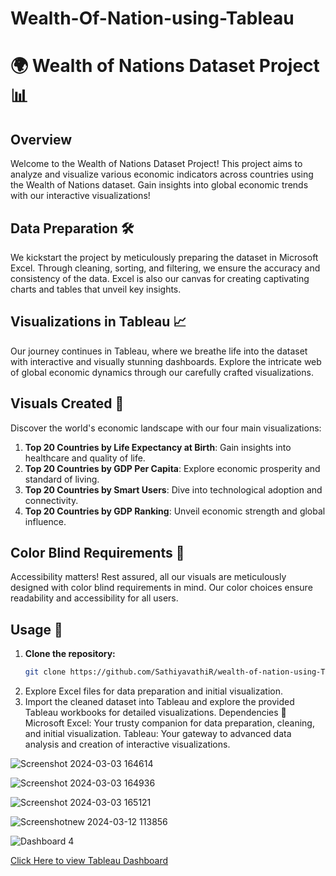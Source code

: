 # Wealth-Of-Nation-using-Tableau
# 🌍 Wealth of Nations Dataset Project 📊

## Overview
Welcome to the Wealth of Nations Dataset Project! This project aims to analyze and visualize various economic indicators across countries using the Wealth of Nations dataset. Gain insights into global economic trends with our interactive visualizations!

## Data Preparation 🛠️
We kickstart the project by meticulously preparing the dataset in Microsoft Excel. Through cleaning, sorting, and filtering, we ensure the accuracy and consistency of the data. Excel is also our canvas for creating captivating charts and tables that unveil key insights.

## Visualizations in Tableau 📈
Our journey continues in Tableau, where we breathe life into the dataset with interactive and visually stunning dashboards. Explore the intricate web of global economic dynamics through our carefully crafted visualizations.

## Visuals Created 🎨
Discover the world's economic landscape with our four main visualizations:

1. **Top 20 Countries by Life Expectancy at Birth**: Gain insights into healthcare and quality of life.
2. **Top 20 Countries by GDP Per Capita**: Explore economic prosperity and standard of living.
3. **Top 20 Countries by Smart Users**: Dive into technological adoption and connectivity.
4. **Top 20 Countries by GDP Ranking**: Unveil economic strength and global influence.

## Color Blind Requirements 🎨
Accessibility matters! Rest assured, all our visuals are meticulously designed with color blind requirements in mind. Our color choices ensure readability and accessibility for all users.

## Usage 🚀
1. **Clone the repository:**
   ```bash
   git clone https://github.com/SathiyavathiR/wealth-of-nation-using-Tableau.git
2. Explore Excel files for data preparation and initial visualization.
3. Import the cleaned dataset into Tableau and explore the provided Tableau workbooks for detailed visualizations.
Dependencies 🛒
Microsoft Excel: Your trusty companion for data preparation, cleaning, and initial visualization.
Tableau: Your gateway to advanced data analysis and creation of interactive visualizations.

![Screenshot 2024-03-03 164614](https://github.com/SathiyavathiR/Wealth-Of-Nation-using-Tableau/assets/107551488/3091d192-69e3-4499-bd9b-9a12f6dc898b)

![Screenshot 2024-03-03 164936](https://github.com/SathiyavathiR/Wealth-Of-Nation-using-Tableau/assets/107551488/47fb6bcf-5351-413b-9933-6d6d503eefcf)

![Screenshot 2024-03-03 165121](https://github.com/SathiyavathiR/Wealth-Of-Nation-using-Tableau/assets/107551488/e9e230fc-dc2d-42ce-a95d-8be4d0337e21)

![Screenshotnew 2024-03-12 113856](https://github.com/SathiyavathiR/Wealth-Of-Nation-using-Tableau/assets/107551488/0fab2221-66e0-470f-be80-a30876253d4c)

![Dashboard 4](https://github.com/SathiyavathiR/Wealth-Of-Nation-using-Tableau/assets/107551488/e2c125e9-0eea-4c49-9e6b-fdf6b740c2e4)




[Click Here to view Tableau Dashboard](https://public.tableau.com/shared/XB5S3F2F5?:display_count=n&:origin=viz_share_link)






